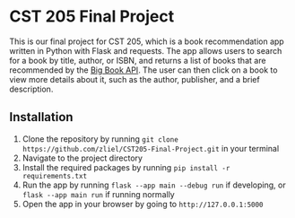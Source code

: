 # CST 205 Final Project
This is our final project for CST 205, which is a book recommendation app written in Python with Flask and requests. The app allows users to search for a book by title, author, or ISBN, and returns a list of books that are recommended by the [Big Book API](https://bigbookapi.com). The user can then click on a book to view more details about it, such as the author, publisher, and a brief description.

## Installation
1. Clone the repository by running `git clone https://github.com/zliel/CST205-Final-Project.git` in your terminal
2. Navigate to the project directory
3. Install the required packages by running `pip install -r requirements.txt`
4. Run the app by running `flask --app main --debug run` if developing, or `flask --app main run` if running normally
5. Open the app in your browser by going to `http://127.0.0.1:5000`
